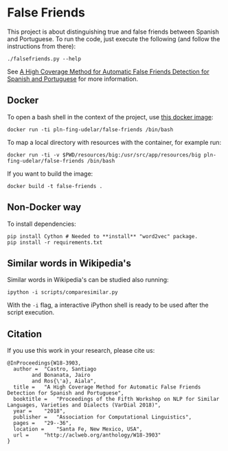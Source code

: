 # False Friends

This project is about distinguishing true and false friends between Spanish and Portuguese. To run the code, just
execute the following (and follow the instructions from there):

```shell
./falsefriends.py --help
```

See [A High Coverage Method for Automatic False Friends Detection for Spanish and Portuguese](http://aclweb.org/anthology/W18-3903)
for more information.

## Docker

To open a bash shell in the context of the project, use [this docker image](https://hub.docker.com/plnfingudelar/false-friends):

```shell
docker run -ti pln-fing-udelar/false-friends /bin/bash
```

To map a local directory with resources with the container, for example run:

```shell
docker run -ti -v $PWD/resources/big:/usr/src/app/resources/big pln-fing-udelar/false-friends /bin/bash
```

If you want to build the image:

```shell
docker build -t false-friends .
```

## Non-Docker way

To install dependencies:

```shell
pip install Cython # Needed to **install** "word2vec" package. 
pip install -r requirements.txt
```

## Similar words in Wikipedia's

Similar words in Wikipedia's can be studied also running:

```shell
ipython -i scripts/comparesimilar.py
```

With the `-i` flag, a interactive iPython shell is ready to be used after the script execution.

## Citation

If you use this work in your research, please cite us:

```
@InProceedings{W18-3903,
  author = 	"Castro, Santiago
		and Bonanata, Jairo
		and Ros{\'a}, Aiala",
  title = 	"A High Coverage Method for Automatic False Friends Detection for Spanish and Portuguese",
  booktitle = 	"Proceedings of the Fifth Workshop on NLP for Similar Languages, Varieties and Dialects (VarDial 2018)",
  year = 	"2018",
  publisher = 	"Association for Computational Linguistics",
  pages = 	"29--36",
  location = 	"Santa Fe, New Mexico, USA",
  url = 	"http://aclweb.org/anthology/W18-3903"
}
```
